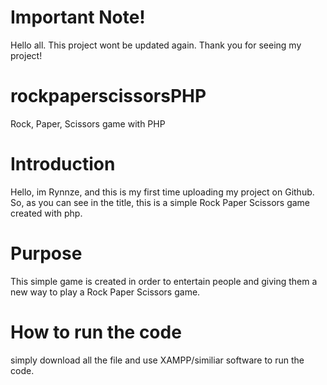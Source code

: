 # Important Note!
Hello all. This project wont be updated again. Thank you for seeing my project!

# rockpaperscissorsPHP
Rock, Paper, Scissors game with PHP

# Introduction
Hello, im Rynnze, and this is my first time uploading my project on Github.
So, as you can see in the title, this is a simple Rock Paper Scissors game created with php.

# Purpose
This simple game is created in order to entertain people and giving them a new way to play a Rock Paper Scissors game.

# How to run the code
simply download all the file and use XAMPP/similiar software to run the code.
